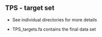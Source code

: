 ## TPS - target set

- See individual directories for more details

- TPS_targets.fa contains the final data set
